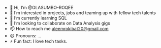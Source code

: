 - 👋 Hi, I’m @OLASUMBO-ROQEE
- 👀 I’m interested in projects, jobs and teaming up with fellow tech talents
- 🌱 I’m currently learning SQL
- 💞️ I’m looking to collaborate on Data Analysis gigs
- 📫 How to reach me aleemrokibat20@gmail.com
- 😄 Pronouns: ...
- ⚡ Fun fact: I love tech tasks.

<!---
OLASUMBO-ROQEE/OLASUMBO-ROQEE is a ✨ special ✨ repository because its `README.md` (this file) appears on your GitHub profile.
You can click the Preview link to take a look at your changes.
--->
